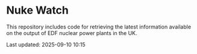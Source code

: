 # Nuke Watch

This repository includes code for retrieving the latest information available on the output of EDF nuclear power plants in the UK.

Last updated: 2025-09-10 10:15